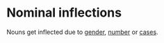 # Nominal inflections

Nouns get inflected due to [gender](./gender), [number](./plural) or [cases](./cases.md).

